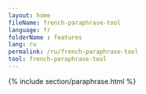 ```yaml
---
layout: home
fileName: french-paraphrase-tool
language: fr
folderName : features
lang: ru
permalink: /ru/french-paraphrase-tool
tool: french-paraphrase-tool
---
```

{% include section/paraphrase.html %}